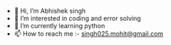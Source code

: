 - 👋 Hi, I’m Abhishek singh
- 👀 I’m interested in coding and error solving
- 🌱 I’m currently learning python
- 📫 How to reach me :- singh025.mohit@gmail.com

<!---
Abhi-codepy/Abhi-codepy is a ✨ special ✨ repository because its `README.md` (this file) appears on your GitHub profile.
You can click the Preview link to take a look at your changes.
--->
